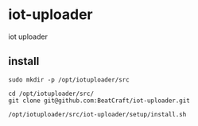 # iot-uploader

iot uploader

## install

```
sudo mkdir -p /opt/iotuploader/src

cd /opt/iotuploader/src/
git clone git@github.com:BeatCraft/iot-uploader.git

/opt/iotuploader/src/iot-uploader/setup/install.sh
```

